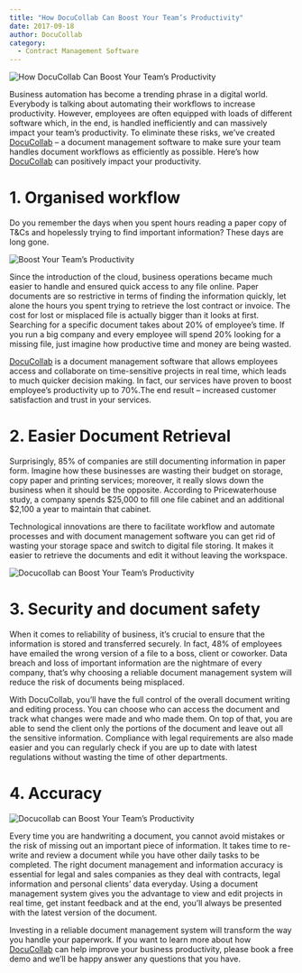 ```yaml
---
title: "How DocuCollab Can Boost Your Team’s Productivity"
date: 2017-09-18
author: DocuCollab
category:
  - Contract Management Software
---
```


![How DocuCollab Can Boost Your Team’s Productivity](/img/blog/02featured-850x429.jpg)

Business automation has become a trending phrase in a digital world. Everybody is talking about automating their workflows to increase productivity. However, employees are often equipped with loads of different software which, in the end, is handled inefficiently and can massively impact your team’s productivity. To eliminate these risks, we’ve created [DocuCollab](https://docucollab.com/) – a document management software to make sure your team handles document workflows as efficiently as possible. Here’s how [DocuCollab](https://docucollab.com/) can positively impact your productivity.

# 1. Organised workflow

Do you remember the days when you spent hours reading a paper copy of T&Cs and hopelessly trying to find important information? These days are long gone.

![Boost Your Team’s Productivity](/img/blog/0201content.jpg)

Since the introduction of the cloud, business operations became much easier to handle and ensured quick access to any file online. Paper documents are so restrictive in terms of finding the information quickly, let alone the hours you spent trying to retrieve the lost contract or invoice. The cost for lost or misplaced file is actually bigger than it looks at first. Searching for a specific document takes about 20% of employee’s time. If you run a big company and every employee will spend 20% looking for a missing file, just imagine how productive time and money are being wasted.

[DocuCollab](https://docucollab.com/) is a document management software that allows employees access and collaborate on time-sensitive projects in real time, which leads to much quicker decision making. In fact, our services have proven to boost employee’s productivity up to 70%.The end result – increased customer satisfaction and trust in your services.

# 2. Easier Document Retrieval

Surprisingly, 85% of companies are still documenting information in paper form. Imagine how these businesses are wasting their budget on storage, copy paper and printing services; moreover, it really slows down the business when it should be the opposite. According to Pricewaterhouse study, a company spends $25,000 to fill one file cabinet and an additional $2,100 a year to maintain that cabinet.

Technological innovations are there to facilitate workflow and automate processes and with document management software you can get rid of wasting your storage space and switch to digital file storing. It makes it easier to retrieve the documents and edit it without leaving the workspace.

![Docucollab can Boost Your Team’s Productivity](/img/blog/0203content.jpg)

# 3. Security and document safety

When it comes to reliability of business, it’s crucial to ensure that the information is stored and transferred securely. In fact, 48% of employees have emailed the wrong version of a file to a boss, client or coworker. Data breach and loss of important information are the nightmare of every company, that’s why choosing a reliable document management system will reduce the risk of documents being misplaced.

With DocuCollab, you’ll have the full control of the overall document writing and editing process. You can choose who can access the document and track what changes were made and who made them. On top of that, you are able to send the client only the portions of the document and leave out all the sensitive information. Compliance with legal requirements are also made easier and you can regularly check if you are up to date with latest regulations without wasting the time of other departments.

# 4. Accuracy

![Docucollab can Boost Your Team’s Productivity](/img/blog/0202content.jpg)

Every time you are handwriting a document, you cannot avoid mistakes or the risk of missing out an important piece of information. It takes time to re-write and review a document while you have other daily tasks to be completed. The right document management and information accuracy is essential for legal and sales companies as they deal with contracts, legal information and personal clients’ data everyday. Using a document management system gives you the advantage to view and edit projects in real time, get instant feedback and at the end, you’ll always be presented with the latest version of the document.

 

Investing in a reliable document management system will transform the way you handle your paperwork. If you want to learn more about how [DocuCollab](https://docucollab.com/) can help improve your business productivity, please book a free demo and we’ll be happy answer any questions that you have.  
